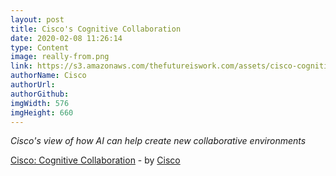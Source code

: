 ```yaml
---
layout: post
title: Cisco's Cognitive Collaboration
date: 2020-02-08 11:26:14
type: Content
image: really-from.png
link: https://s3.amazonaws.com/thefutureiswork.com/assets/cisco-cognitive-collaboration.pdf
authorName: Cisco
authorUrl: 
authorGithub: 
imgWidth: 576
imgHeight: 660
---
```


_Cisco's view of how AI can help create new collaborative environments_



[Cisco: Cognitive Collaboration](https://s3.amazonaws.com/thefutureiswork.com/assets/cisco-cognitive-collaboration.pdf) - by [Cisco](https://cisco.com)
